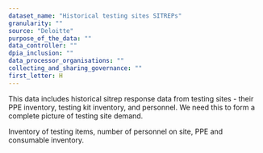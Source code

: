 ```yaml
---
dataset_name: "Historical testing sites SITREPs"
granularity: ""
source: "Deloitte"
purpose_of_the_data: ""
data_controller: ""
dpia_inclusion: ""
data_processor_organisations: ""
collecting_and_sharing_governance: ""
first_letter: H
---
```

This data includes historical sitrep response data from testing sites - their PPE inventory, testing kit inventory, and personnel. We need this to form a complete picture of testing site demand. 

Inventory of testing items, number of personnel on site, PPE and consumable inventory.